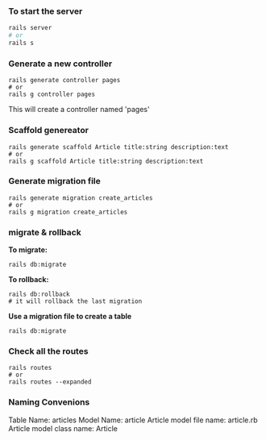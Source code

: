 ### To start the server
```bash
rails server
# or
rails s
```

### Generate a new controller
```
rails generate controller pages
# or
rails g controller pages
```
This will create a controller named 'pages'

### Scaffold genereator
```
rails generate scaffold Article title:string description:text
# or
rails g scaffold Article title:string description:text
```

### Generate migration file
```
rails generate migration create_articles
# or
rails g migration create_articles
```

### migrate & rollback
**To migrate:**
```
rails db:migrate
```
**To rollback:**
```
rails db:rollback
# it will rollback the last migration
```

**Use a migration file to create a table**
```
rails db:migrate
```

### Check all the routes
```
rails routes
# or
rails routes --expanded
```

### Naming Convenions
Table Name: articles
Model Name: article
Article model file name: article.rb
Article model class name: Article